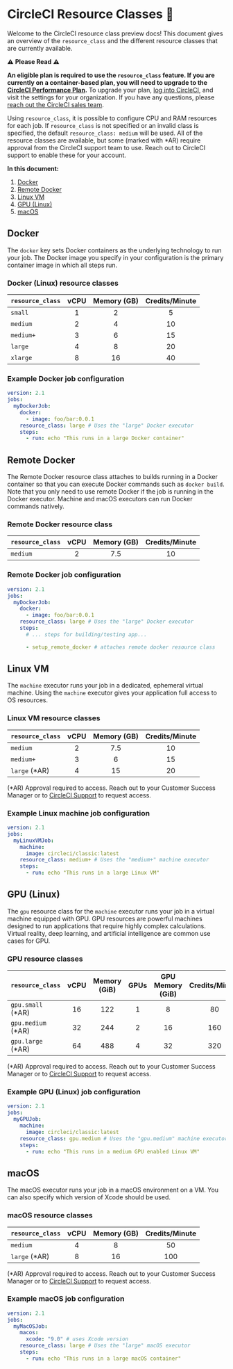 # CircleCI Resource Classes :muscle:

Welcome to the CircleCI resource class preview docs! This document gives an overview of the `resource_class` and the different resource classes that are currently available.

:warning: **Please Read** :warning: 

**An eligible plan is required to use the `resource_class` feature. If you are currently on a container-based plan, you will need to upgrade to the [CircleCI Performance Plan](https://circleci.com/pricing/usage/).** To upgrade your plan, [log into CircleCI](https://circleci.com/vcs-authorize), and visit the settings for your organization. If you have any questions, please [reach out the CircleCI sales team](https://circleci.com/get-early-access/).

Using `resource_class`, it is possible to configure CPU and RAM resources for each job. If `resource_class` is not specified or an invalid class is specified, the default `resource_class: medium` will be used. All of the resource classes are available, but some (marked with &#42;AR) require approval from the CircleCI support team to use. Reach out to CircleCI support to enable these for your account.

**In this document:**

1. [Docker](#docker)
2. [Remote Docker](#remote-docker)
3. [Linux VM](#linux-vm)
4. [GPU (Linux)](#gpu-linux)
5. [macOS](#macos)

<a name="docker"></a>
## Docker
The `docker` key sets Docker containers as the underlying technology to run your job. The Docker image you specify in your configuration is the primary container image in which all steps run.

### Docker (Linux) resource classes
`resource_class` | vCPU | Memory (GB) | Credits/Minute
:--- | :---: | :---: | :---:
`small` | 1 | 2 | 5
`medium` | 2 | 4 | 10
`medium+` | 3 | 6 | 15
`large` | 4 | 8 | 20
`xlarge` | 8 | 16 | 40

### Example Docker job configuration

```yaml
version: 2.1
jobs:
  myDockerJob:
    docker:
      - image: foo/bar:0.0.1
    resource_class: large # Uses the "large" Docker executor
    steps:
      - run: echo "This runs in a large Docker container"
```

<a name="remote-docker"></a>
## Remote Docker
The Remote Docker resource class attaches to builds running in a Docker container so that you can execute Docker commands such as `docker build`. Note that you only need to use remote Docker if the job is running in the Docker executor. Machine and macOS executors can run Docker commands natively.

### Remote Docker resource class
`resource_class` | vCPU | Memory (GB) | Credits/Minute
:--- | :---: | :---: | :---:
`medium` | 2 | 7.5 | 10

### Remote Docker job configuration
```yaml
version: 2.1
jobs:
  myDockerJob:
    docker:
      - image: foo/bar:0.0.1
    resource_class: large # Uses the "large" Docker executor
    steps:
      # ... steps for building/testing app...

      - setup_remote_docker # attaches remote docker resource class
```

<a name="linux-vm"></a>
## Linux VM
The `machine` executor runs your job in a dedicated, ephemeral virtual machine. Using the `machine` executor gives your application full access to OS resources.

### Linux VM resource classes
`resource_class` | vCPU | Memory (GB) | Credits/Minute
:--- | :---: | :---: | :---:
`medium` | 2 | 7.5 | 10
`medium+` | 3 | 6 | 15
`large` (&#42;AR) | 4 | 15 | 20

(&#42;AR) Approval required to access. Reach out to your Customer Success Manager or to [CircleCI Support](https://support.circleci.com/hc/en-us/requests/new) to request access.

### Example Linux machine job configuration
```yaml
version: 2.1
jobs:
  myLinuxVMJob:
    machine:
      image: circleci/classic:latest
    resource_class: medium+ # Uses the "medium+" machine executor
    steps:
      - run: echo "This runs in a large Linux VM"
```

<a name="gpu-linux"></a>
## GPU (Linux)
The `gpu` resource class for the `machine` executor runs your job in a virtual machine equipped with GPU. GPU resources are powerful machines designed to run applications that require highly complex calculations. Virtual reality, deep learning, and artificial intelligence are common use cases for GPU.

### GPU resource classes
`resource_class` | vCPU | Memory (GiB) | GPUs | GPU Memory (GiB) | Credits/Minute
:--- | :---: | :---: | :---: | :---: | :---:
`gpu.small` (&#42;AR) | 16 | 122 | 1 | 8 | 80
`gpu.medium` (&#42;AR) | 32 | 244 | 2 | 16 | 160
`gpu.large` (&#42;AR) | 64 | 488 | 4 | 32 | 320

(&#42;AR) Approval required to access. Reach out to your Customer Success Manager or to [CircleCI Support](https://support.circleci.com/hc/en-us/requests/new) to request access.

### Example GPU (Linux) job configuration
```yaml
version: 2.1
jobs:
  myGPUJob:
    machine:
      image: circleci/classic:latest
    resource_class: gpu.medium # Uses the "gpu.medium" machine executor
    steps:
      - run: echo "This runs in a medium GPU enabled Linux VM"
```

<a name="macos"></a>
## macOS
The macOS executor runs your job in a macOS environment on a VM. You can also specify which version of Xcode should be used.

### macOS resource classes
`resource_class` | vCPU | Memory (GB) | Credits/Minute
:--- | :---: | :---: | :---:
`medium` | 4 | 8 | 50
`large` (&#42;AR) | 8 | 16 | 100

(&#42;AR) Approval required to access. Reach out to your Customer Success Manager or to [CircleCI Support](https://support.circleci.com/hc/en-us/requests/new) to request access.

### Example macOS job configuration
```yaml
version: 2.1
jobs:
  myMacOSJob:
    macos:
      xcode: "9.0" # uses Xcode version
    resource_class: large # Uses the "large" macOS executor
    steps:
      - run: echo "This runs in a large macOS container"
```
